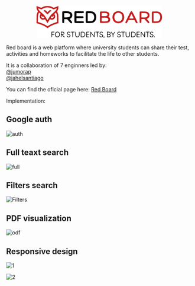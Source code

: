 <center>
<img src="https://raw.githubusercontent.com/jumorap/Chopin/master/src/assets/short-principal-slogan-logo.png"/>
</center>

Red board is a web platform where university students can share their test, activities and homeworks to facilitate the life to other students.

It is a collaboration of 7 enginners led by:
<br/>
[@jumorap](https://jumorap-dev.web.app/)
<br/>
[@jahelsantiago](https://jahel-santiago.web.app/)

You can find the oficial page here: [Red Board](https://redboardun.com/) 

Implementation:

## Google auth

![auth](https://lh3.googleusercontent.com/OuIKUYFitoypv43zeE2iIcWr9Cl0NVSBquBwC1239Deng1SotWKnOttbR99MVD9iN41KoXzfSCK4e6qI1a5rfRxYwI08y_W7Y3L3Y9h2diyZr6t1e58EE4-DQMEhqJeApSGwjKEGZw=w2400)

## Full teaxt search
![full](https://lh3.googleusercontent.com/5muUGmHXkY6CMc3HKyaonGlIPV3sjNls3ZE76lM77TIW3YlLdXIY4eeZMinaHgDDMmx8W7Hlq3pg4-mtc1QxMqw-bn4wZzVm2DDzfmcoRs5DSQ2Xv5FQzueN9Mx26JlzAgAlxYfg9Q=w2400)

## Filters search
![Filters](https://lh3.googleusercontent.com/OhP7mQtcsciESbJ4hKhFzbQ7ICwJ6HGpHYm9BaWZ2KIBJQrfQBP2Kdv1M5TjrhgSa5_IYrrmwtdaPsXqV7E3rZXjbW5jkgluLB8H44erCTk2WW8MZv8i1VvrCWX5Z8LW_4XkOKoWxg=w2400)

## PDF visualization
![odf](https://lh3.googleusercontent.com/YB9BQCKegOIhdA2AtjP0f2GCtbRvc2SJszeJk9xD8iht652Z5mO8Tl2WuQ28NM1acdXW2Qz6m_FhdCXd5C55Ry8Na48JZA_BVK7kLdU59dbWRKCQVik1cIYa5MO86fej-XBVuiVkCQ=w2400)

## Responsive design
![1](https://lh3.googleusercontent.com/VvhTR4VphBld100_CZnwNGvGtSl91QCBhB7tIkDn1O5wtUyj3Z9Aja96BfQ4qeHYmOUGvUSGktJM_ejDzOR1CRwcswySKH19Z6x4ZYRaHuc6YnjZ95jHVj3UlSLu_bJAlsEgs5mQAA=w2400)

![2](https://lh3.googleusercontent.com/r7EeE3sQ_CP9yR5YxC-W4-ckRbinEnbF8c2HYRb3riN3M26ZwL2Cz1NJaMvkhatCTM7w-dyUVOZFVxgsq9hmJkvMPzMFu_m8YLiWVfcT6PEJRZWDGulVsMQ9TyaizVa27D2sTfSnJA=w2400)

